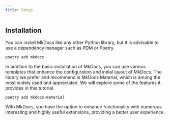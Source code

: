 ```yaml
---
title: Setup
---
```


## Installation

You can install MkDocs like any other Python library, but it is advisable to use a dependency manager such as PDM or Poetry.

```shell
poetry add mkdocs
```
In addition to the basic installation of MkDocs, you can use various templates that enhance the configuration and initial layout of MkDocs. The library we prefer and recommend is MkDocs Material, which is among the most widely used and appreciated. We will explore some of the features it provides in this tutorial.

```shell
poetry add mkdocs-material
```

With MkDocs, you have the option to enhance functionality with numerous interesting and highly useful extensions, providing a better user experience.